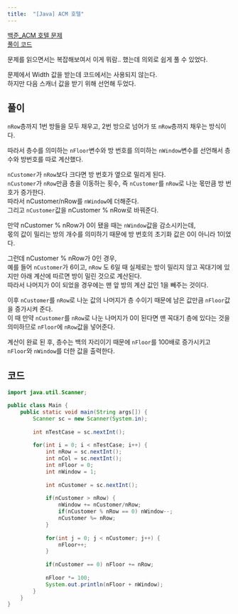 ```yaml
---
title:  "[Java] ACM 호텔"
---
```


[백준_ACM 호텔 문제](https://www.acmicpc.net/problem/10250)  
[풀이 코드](https://github.com/2ssue/Algorithm/blob/master/Baekjoon/10250.java)  
  

문제를 읽으면서는 복잡해보여서 이게 뭐람.. 했는데 의외로 쉽게 풀 수 있었다.  
  
문제에서 Width 값을 받는데 코드에서는 사용되지 않는다.  
하지만 다음 스캐너 값을 받기 위해 선언해 두었다.  
  
## 풀이

`nRow`층까지 1번 방들을 모두 채우고, 2번 방으로 넘어가 또 `nRow`층까지 채우는 방식이다.  
  
따라서 층수를 의미하는 `nFloor`변수와 방 번호를 의미하는 `nWindow`변수를 선언해서 층수와 방번호를 따로 계산했다.  
  
`nCustomer`가 `nRow`보다 크다면 방 번호가 옆으로 밀리게 된다.  
`nCustomer`가 `nRow`만큼 층을 이동하는 횟수, 즉 `nCustomer`를 `nRow`로 나눈 몫만큼 방 번호가 증가한다.  
따라서 nCustomer/nRow를 `nWindow`에 더해준다.  
그리고 `nCustomer`값을 nCustomer % nRow로 바꿔준다.  
  
만약 nCustomer % nRow가 0이 됐을 때는 `nWindow`값을 감소시키는데,  
몫의 값이 밀리는 방의 개수를 의미하기 때문에 방 번호의 초기화 값은 0이 아니라 1이었다.  
  
그런데 nCustomer % nRow가 0인 경우,  
예를 들어 `nCustomer`가 6이고, `nRow` 도 6일 때 실제로는 방이 밀리지 않고 꼭대기에 있지만 아래 계산에 따르면 방이 밀린 것으로 계산된다.  
따라서 나머지가 0이 되었을 경우에는 맨 앞 방의 계산 값인 1을 빼주는 것이다.  
  
이후 `nCustomer`를 `nRow`로 나눈 값의 나머지가 층 수이기 때문에 남은 값만큼 `nFloor`값을 증가시켜 준다.  
이 때 만약 `nCustomer`를 `nRow`로 나눈 나머지가 0이 된다면 맨 꼭대기 층에 있다는 것을 의미하므로 `nFloor`에 `nRow`값을 넣어준다.  
  
계산이 완료 된 후, 층수는 백의 자리이기 때문에 `nFloor`를 100배로 증가시키고 `nFloor`와 `nWindow`를 더한 값을 출력한다.  

## 코드

```java
import java.util.Scanner;

public class Main {
	public static void main(String args[]) {
		Scanner sc = new Scanner(System.in);
		
		int nTestCase = sc.nextInt();
		
		for(int i = 0; i < nTestCase; i++) {
			int nRow = sc.nextInt();
			int nCol = sc.nextInt();
			int nFloor = 0;
			int nWindow = 1;
			
			int nCustomer = sc.nextInt();
			
			if(nCustomer > nRow) {
				nWindow += nCustomer/nRow;
				if(nCustomer % nRow == 0) nWindow--;
				nCustomer %= nRow;
			}
			
			for(int j = 0; j < nCustomer; j++) {
				nFloor++;
			}
			
			if(nCustomer == 0) nFloor += nRow;
			
			nFloor *= 100;
			System.out.println(nFloor + nWindow);
		}
	}
}
```